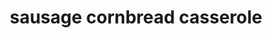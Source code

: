 ---
id: 593044f844e3ce00113dfb6f
servings: 12
notes:
directions: 'preheat oven to 350°f.

brown the sausage in a skillet until thoroughly cooked. drain on paper towels.

in a large bowl; stir together dressing mix; sour cream; butter; whole kernel corn; cream-style corn; corn muffin mix and sausage. pour into a greased casserole dish.

bake for 45 minutes or until set in the middle.

sprinkle cheese on top and continue to bake until cheese is melted; about 5 to 10 minutes.
remove from oven and let stand at least 5 minutes.

tip:  make in a muffin pan for convenient; individual portions'
ingredients: '1 can (15 ounces) cream-style corn drained
1 can (15 ounces) whole kernel sweet corn drained
1 cup shredded cheddar cheese or monterrey jack cheese
1 cup sour cream
1 package (8 ounces) corn muffin mix
1 packet (1 ounce) hidden valley® original ranch salad® dressing & seasoning mix
1 pound sausage
6 tablespoons melted butter'
rating: 4
ease: easy
category: main course
href: 'https: //www.hiddenvalley.com/recipe/corny-ranch-casserole/'
totalTime: 1 hour
cookTime: 45 minutes
prepTime: 10 minutes
title: sausage cornbread casserole
img:
slug: sausage-cornbread-casserole
---